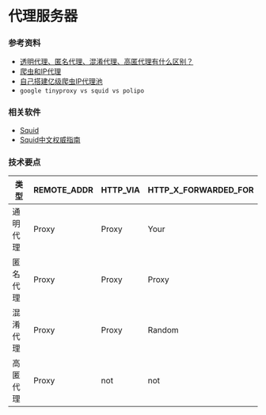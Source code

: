 # 代理服务器


### 参考资料

* [透明代理、匿名代理、混淆代理、高匿代理有什么区别？](https://blog.csdn.net/a19860903/article/details/47146715)
* [爬虫和IP代理](https://journal.ethanshub.com/post/category/gong-cheng-shi/-python-pa-chong-dai-li)
* [自己搭建亿级爬虫IP代理池](http://www.xnathan.com/2017/03/02/squid-proxy-pool/)
* `google tinyproxy vs squid vs polipo`


### 相关软件


* [Squid](http://www.squid-cache.org/)
* [Squid中文权威指南](http://zyan.cc/book/squid/index.html)

### 技术要点


类型 | REMOTE_ADDR | HTTP_VIA| HTTP_X_FORWARDED_FOR
----| ----------- | -------- | -------------------
通明代理| Proxy| Proxy| Your
匿名代理| Proxy| Proxy| Proxy
混淆代理| Proxy| Proxy| Random
高匿代理| Proxy | not | not

